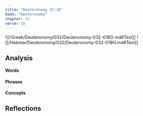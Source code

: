 ```yaml
---
title: "Deuteronomy 32:18"
book: "Deuteronomy"
chapter: 32
verse: 18
---
```

![[/Greek/Deuteronomy/032/Deuteronomy-032-018G.md#Text]]
![[/Hebrew/Deuteronomy/032/Deuteronomy-032-018H.md#Text]]

## Analysis

#### Words

#### Phrases

#### Concepts

## Reflections
